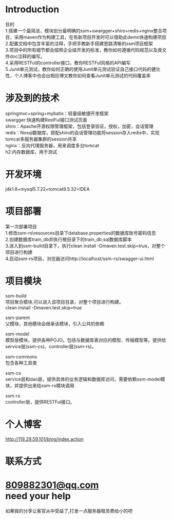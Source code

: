 Introduction
====
目的<br/>
1.搭建一个最简洁，模块划分最明确的ssm+swargger+shiro+redis+nginx整合项目，采用maven作为构建工具，在有新项目开发时可以借助此demo快速构建项目<br/>
2.配置文档中包含丰富的注释，手把手教新手搭建思路清晰的ssm项目框架<br/>
3.项目中的所有细节都会按照企业级开发的标准，教你如何遵循代码规范以及类文件doc注释的编写。<br/>
4.采用RESTFul的controller接口，教你RESTFul风格的API编写<br/>
5.Junit单元测试，教你如何正确的使用Junit单元测试验证自己接口代码的健壮性，个人博客中也会出相应博文教你如何查看Junit单元测试的代码覆盖率<br/>

涉及到的技术
====
springmvc+spring+mybatis：轻量级敏捷开发框架<br/>
swargger:快速构建RestFul接口测试页面<br/>
shiro：Apache开源权限管理框架，包括登录验证，授权，加密，会话管理<br/>
redis：Nosql数据库，搭配shiro的会话管理功能将session存入redis中，实现tomcat多服务器集群的session共享<br/>
nginx：反向代理服务器，用来调度多台tomcat<br/>
h2:内存数据库，用于测试<br/>

开发环境
====
jdk1.8+mysql5.7.22+tomcat8.5.32+IDEA<br/>

项目部署
====
第一次部署项目<br/>
1.修改ssm-rs\resources目录下database.properties的数据库账号密码信息<br/>
2.创建数据库train_db并执行根目录下的train_db.sql数据库脚本<br/>
3.进入到ssm-build目录下，执行clean install -Dmaven.test.skip=true，对整个项目进行构建<br/> 
4.启动ssm-rs项目，浏览器访问http://localhost/ssm-rs/swagger-ui.html<br/>

项目模块
====
ssm-build <br/>
项目聚合模块,可以进入该项目目录，对整个项目进行构建。<br/>
clean install -Dmaven.test.skip=true <br/>

ssm-parent<br/>
父模块，其他模块会继承该模块，引入公共的依赖<br/>

ssm-model<br/>
模型层模块，提供各种POJO。包括与数据库表对应的模型、传输模型等。提供给service层(ssm-cs)、controller层(ssm-rs)。<br/>

ssm-commons<br/>
包含各种工具类<br/>

ssm-cs<br/>
service层和dao层，提供具体的业务逻辑和数据库访问，需要依赖ssm-model模块，并提供出来给ssm-rs模块调用<br/>

ssm-rs<br/>
controller层，提供RESTFul接口。<br/>

个人博客
====
http://119.29.59.101/blog/index.action<br/>

联系方式
====
809882301@qq.com<br/>
need your help
====
如果我的分享让客官从中受益了,打发一点服务器租赁费给小的吧<br/>
